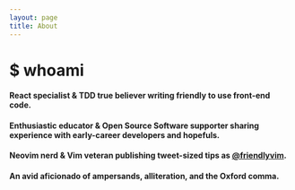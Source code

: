 ```yaml
---
layout: page
title: About
---
```


# $ whoami

#### React specialist & TDD true believer writing friendly to use front-end code.

#### Enthusiastic educator & Open Source Software supporter sharing experience with early-career developers and hopefuls.

#### Neovim nerd & Vim veteran publishing tweet-sized tips as [@friendlyvim](https://www.twitter.com/friendlyvim).

#### An avid aficionado of ampersands, alliteration, and the Oxford comma.
